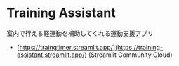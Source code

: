 # Training Assistant
室内で行える軽運動を補助してくれる運動支援アプリ
- [https://traingtimer.streamlit.app/](https://training-assistant.streamlit.app/) (Streamlit Community Cloud)
